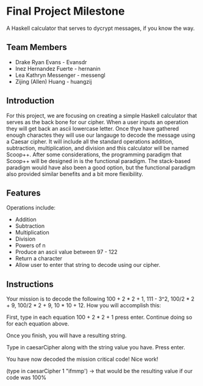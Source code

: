 # Final Project Milestone

A Haskell calculator that serves to dycrypt messages, if you know the way.

## Team Members

* Drake Ryan Evans - Evansdr
* Inez Hernandez Fuerte - hernanin
* Lea Kathryn Messenger - messengl
* Zijing (Allen) Huang - huangzij


## Introduction

For this project, we are focusing on creating a simple Haskell calculator that serves as the back bone for our cipher. When a user inputs an operation they will get back an ascii lowercase letter. Once thye have gathered enough charactes they will use our langauge to decode the message using a Caesar cipher. It will include all the standard operations addition, subtraction, multiplication, and division and this calculator will be named Scoop++. After some considerations, the programming paradigm that Scoop++ will be designed in is the functional paradigm. The stack-based paradigm would have also been a good option, but the functional paradigm also provided similar benefits and a bit more flexibility.

## Features

Operations include:
* Addition
* Subtraction
* Multiplication
* Division
* Powers of n
* Produce an ascii value between 97 - 122
* Return a character
* Allow user to enter that string to decode using our cipher.

## Instructions
Your mission is to decode the following 100 + 2 * 2 + 1, 111 - 3^2, 100/2 * 2 + 9, 100/2 * 2 + 9, 10 * 10 + 12.
How you will accomplish this:

First, type in each equation 100 + 2 * 2 + 1 press enter. Continue doing so for each equation above.

Once you finish, you will have a resulting string.

Type in caesarCipher along with the string value you have. Press enter.

You have now decoded the mission critical code! Nice work!

(type in caesarCipher 1 "ifmmp') -> that would be the resulting value if our code was 100%

